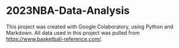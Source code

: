 # 2023NBA-Data-Analysis

This project was created with Google Colaboratory, using Python and Markdown. All data used in this project was pulled from https://www.basketball-reference.com/.


